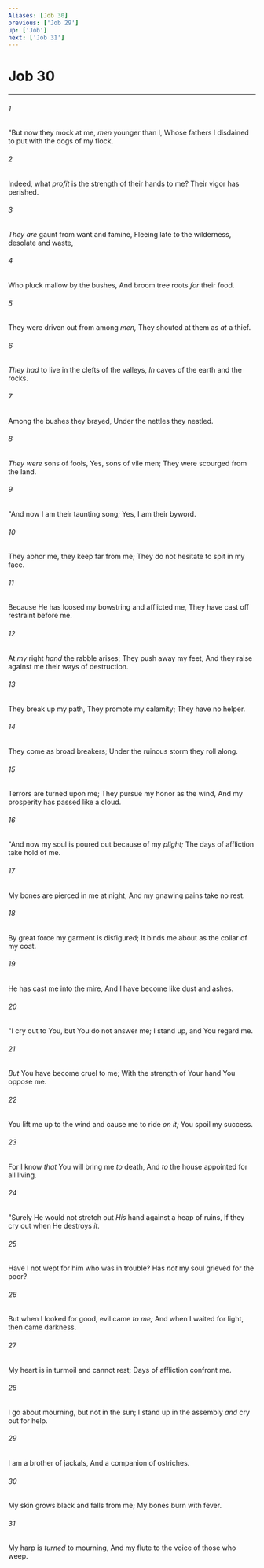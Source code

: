 ```yaml
---
Aliases: [Job 30]
previous: ['Job 29']
up: ['Job']
next: ['Job 31']
---
```

# Job 30

***


###### 1 
"But now they mock at me, _men_ younger than I, Whose fathers I disdained to put with the dogs of my flock. 

###### 2 
Indeed, what _profit_ is the strength of their hands to me? Their vigor has perished. 

###### 3 
_They are_ gaunt from want and famine, Fleeing late to the wilderness, desolate and waste, 

###### 4 
Who pluck mallow by the bushes, And broom tree roots _for_ their food. 

###### 5 
They were driven out from among _men,_ They shouted at them as _at_ a thief. 

###### 6 
_They had_ to live in the clefts of the valleys, _In_ caves of the earth and the rocks. 

###### 7 
Among the bushes they brayed, Under the nettles they nestled. 

###### 8 
_They were_ sons of fools, Yes, sons of vile men; They were scourged from the land. 

###### 9 
"And now I am their taunting song; Yes, I am their byword. 

###### 10 
They abhor me, they keep far from me; They do not hesitate to spit in my face. 

###### 11 
Because He has loosed my bowstring and afflicted me, They have cast off restraint before me. 

###### 12 
At _my_ right _hand_ the rabble arises; They push away my feet, And they raise against me their ways of destruction. 

###### 13 
They break up my path, They promote my calamity; They have no helper. 

###### 14 
They come as broad breakers; Under the ruinous storm they roll along. 

###### 15 
Terrors are turned upon me; They pursue my honor as the wind, And my prosperity has passed like a cloud. 

###### 16 
"And now my soul is poured out because of my _plight;_ The days of affliction take hold of me. 

###### 17 
My bones are pierced in me at night, And my gnawing pains take no rest. 

###### 18 
By great force my garment is disfigured; It binds me about as the collar of my coat. 

###### 19 
He has cast me into the mire, And I have become like dust and ashes. 

###### 20 
"I cry out to You, but You do not answer me; I stand up, and You regard me. 

###### 21 
_But_ You have become cruel to me; With the strength of Your hand You oppose me. 

###### 22 
You lift me up to the wind and cause me to ride _on it;_ You spoil my success. 

###### 23 
For I know _that_ You will bring me _to_ death, And _to_ the house appointed for all living. 

###### 24 
"Surely He would not stretch out _His_ hand against a heap of ruins, If they cry out when He destroys _it._ 

###### 25 
Have I not wept for him who was in trouble? Has _not_ my soul grieved for the poor? 

###### 26 
But when I looked for good, evil came _to me;_ And when I waited for light, then came darkness. 

###### 27 
My heart is in turmoil and cannot rest; Days of affliction confront me. 

###### 28 
I go about mourning, but not in the sun; I stand up in the assembly _and_ cry out for help. 

###### 29 
I am a brother of jackals, And a companion of ostriches. 

###### 30 
My skin grows black and falls from me; My bones burn with fever. 

###### 31 
My harp is _turned_ to mourning, And my flute to the voice of those who weep.

